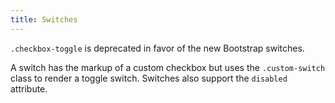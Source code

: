 ```yaml
---
title: Switches
---
```


<code>.checkbox-toggle</code> is deprecated in favor of the new Bootstrap switches.

A switch has the markup of a custom checkbox but uses the <code>.custom-switch</code> class to render a toggle switch. Switches also support the <code>disabled</code> attribute.
